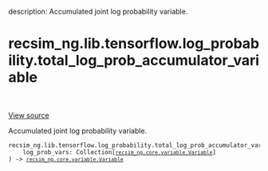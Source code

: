 description: Accumulated joint log probability variable.

<div itemscope itemtype="http://developers.google.com/ReferenceObject">
<meta itemprop="name" content="recsim_ng.lib.tensorflow.log_probability.total_log_prob_accumulator_variable" />
<meta itemprop="path" content="Stable" />
</div>

# recsim_ng.lib.tensorflow.log_probability.total_log_prob_accumulator_variable

<!-- Insert buttons and diff -->

<table class="tfo-notebook-buttons tfo-api nocontent" align="left">

</table>

<a target="_blank" href="https://github.com/google-research/recsim_ng/tree/master/recsim_ng/lib/tensorflow/log_probability.py">View
source</a>

Accumulated joint log probability variable.

<pre class="devsite-click-to-copy prettyprint lang-py tfo-signature-link">
<code>recsim_ng.lib.tensorflow.log_probability.total_log_prob_accumulator_variable(
    log_prob_vars: Collection[<a href="../../../../recsim_ng/core/variable/Variable.md"><code>recsim_ng.core.variable.Variable</code></a>]
) -> <a href="../../../../recsim_ng/core/variable/Variable.md"><code>recsim_ng.core.variable.Variable</code></a>
</code></pre>

<!-- Placeholder for "Used in" -->
